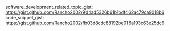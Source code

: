 software_development_related_topic_gist: https://gist.github.com/Rancho2002/9d4ad5326b61b1bdf462ac79ca9018b6
code_snippet_gist: https://gist.github.com/Rancho2002/fb03d8cdc88192be016a193c63e25dc9
